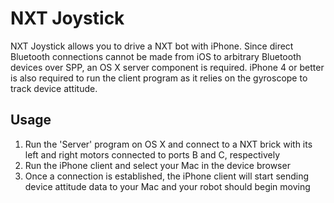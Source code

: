 NXT Joystick
============

NXT Joystick allows you to drive a NXT bot with iPhone. Since direct Bluetooth connections cannot be made from iOS to arbitrary Bluetooth devices over SPP, an OS X server component is required. iPhone 4 or better is also required to run the client program as it relies on the gyroscope to track device attitude.

Usage
-----

1. Run the 'Server' program on OS X and connect to a NXT brick with its left and right motors connected to ports B and C, respectively
2. Run the iPhone client and select your Mac in the device browser
3. Once a connection is established, the iPhone client will start sending device attitude data to your Mac and your robot should begin moving

